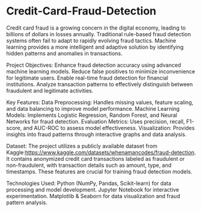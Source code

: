 # Credit-Card-Fraud-Detection
Credit card fraud is a growing concern in the digital economy, leading to billions of dollars in losses annually. Traditional rule-based fraud detection systems often fail to adapt to rapidly evolving fraud tactics. Machine learning provides a more intelligent and adaptive solution by identifying hidden patterns and anomalies in transactions.

Project Objectives:
Enhance fraud detection accuracy using advanced machine learning models.
Reduce false positives to minimize inconvenience for legitimate users.
Enable real-time fraud detection for financial institutions.
Analyze transaction patterns to effectively distinguish between fraudulent and legitimate activities.


Key Features:
Data Preprocessing: Handles missing values, feature scaling, and data balancing to improve model performance.
Machine Learning Models: Implements Logistic Regression, Random Forest, and Neural Networks for fraud detection.
Evaluation Metrics: Uses precision, recall, F1-score, and AUC-ROC to assess model effectiveness.
Visualization: Provides insights into fraud patterns through interactive graphs and data analysis.


Dataset:
The project utilizes a publicly available dataset from Kaggle:https://www.kaggle.com/datasets/whenamancodes/fraud-detection. It contains anonymized credit card transactions labeled as fraudulent or non-fraudulent, with transaction details such as amount, type, and timestamps. These features are crucial for training fraud detection models.


Technologies Used:
Python (NumPy, Pandas, Scikit-learn) for data processing and model development.
Jupyter Notebook for interactive experimentation.
Matplotlib & Seaborn for data visualization and fraud pattern analysis.
